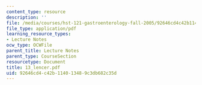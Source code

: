 ```yaml
---
content_type: resource
description: ''
file: /media/courses/hst-121-gastroenterology-fall-2005/92646cd4c42b114013489c3db682c35d_13_lencer.pdf
file_type: application/pdf
learning_resource_types:
- Lecture Notes
ocw_type: OCWFile
parent_title: Lecture Notes
parent_type: CourseSection
resourcetype: Document
title: 13_lencer.pdf
uid: 92646cd4-c42b-1140-1348-9c3db682c35d
---
```

